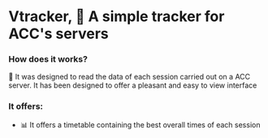 <h1>Vtracker, &#128308 A simple tracker for ACC's servers</h1>
<h3>How does it works?</h3>
<p>&#128302 It was designed to read the data of each session carried out on a ACC server. It has been designed to offer a pleasant and easy to view interface</p>
<h3>It offers:</h3>
<ul>
  <li>&#128202 It offers a timetable containing the best overall times of each session</li>
</ul>




